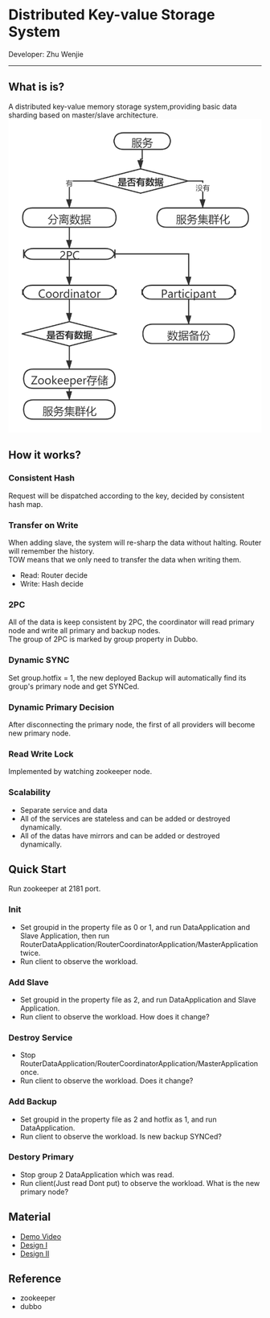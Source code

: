 # Distributed Key-value Storage System
Developer: Zhu Wenjie
- - - 
## What is is?
A distributed key-value memory storage system,providing basic data sharding based on master/slave architecture.  
![avatar](./ARCH.png)

## How it works?
### Consistent Hash
Request will be dispatched according to the key, decided by consistent hash map.
### Transfer on Write
When adding slave, the system will re-sharp the data without halting. Router will remember the history.  
TOW means that we only need to transfer the data when writing them.
- Read: Router decide
- Write: Hash decide
### 2PC
All of the data is keep consistent by 2PC, the coordinator will read primary node and write all primary and backup nodes.  
The group of 2PC is marked by group property in Dubbo.
### Dynamic SYNC
Set group.hotfix = 1, the new deployed Backup will automatically find its group's primary node and get SYNCed.
### Dynamic Primary Decision
After disconnecting the primary node, the first of all providers will become new primary node.
### Read Write Lock
Implemented by watching zookeeper node.
### Scalability
- Separate service and data
- All of the services are stateless and can be added or destroyed dynamically. 
- All of the datas have mirrors and can be added or destroyed dynamically.

## Quick Start
Run zookeeper at 2181 port.
### Init
- Set groupid in the property file as 0 or 1, and run DataApplication and Slave Application, then run RouterDataApplication/RouterCoordinatorApplication/MasterApplication twice.  
- Run client to observe the workload.
### Add Slave
- Set groupid in the property file as 2, and run DataApplication and Slave Application.
- Run client to observe the workload. How does it change?

### Destroy Service
- Stop RouterDataApplication/RouterCoordinatorApplication/MasterApplication once.
- Run client to observe the workload. Does it change?

### Add Backup
- Set groupid in the property file as 2 and hotfix as 1, and run DataApplication.
- Run client to observe the workload. Is new backup SYNCed?

### Destory Primary
- Stop group 2 DataApplication which was read.
- Run client(Just read Dont put) to observe the workload. What is the new primary node?

## Material
- [Demo Video](https://www.zhihu.com/zvideo/1261856862208352256)
- [Design I](https://zhuanlan.zhihu.com/p/152217006)
- [Design II](https://zhuanlan.zhihu.com/p/152650883)

## Reference
- zookeeper
- dubbo


